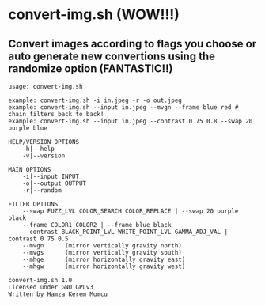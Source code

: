 # convert-img.sh (WOW!!!)
## Convert images according to flags you choose or auto generate new convertions using the randomize option (FANTASTIC!!)

```
usage: convert-img.sh
	
example: convert-img.sh -i in.jpeg -r -o out.jpeg
example: convert-img.sh --input in.jpeg --mvgn --frame blue red # chain filters back to back!
example: convert-img.sh --input in.jpeg --contrast 0 75 0.8 --swap 20 purple blue
	
HELP/VERSION OPTIONS
	-h|--help
	-v|--version
	
MAIN OPTIONS
	-i|--input INPUT
	-o|--output OUTPUT
	-r|--random

FILTER OPTIONS
	--swap FUZZ_LVL COLOR_SEARCH COLOR_REPLACE | --swap 20 purple black
	--frame COLOR1 COLOR2 | --frame blue black
	--contrast BLACK_POINT_LVL WHITE_POINT_LVL GAMMA_ADJ_VAL | --contrast 0 75 0.5
	--mvgn		(mirror vertically gravity north)	
	--mvgs		(mirror vertically gravity south)	
	--mhge		(mirror horizontally gravity east)	
	--mhgw		(mirror horizontally gravity west)

convert-img.sh 1.0
Licensed under GNU GPLv3
Written by Hamza Kerem Mumcu
```
